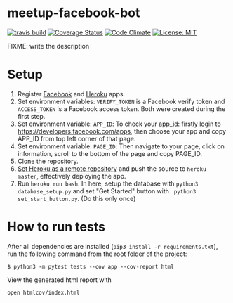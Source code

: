 # meetup-facebook-bot

[![travis build][build-badge]][build]
[![Coverage Status][coverage-badge]][coverage]
[![Code Climate][code-climate-badge]][code-climate]
[![License: MIT][license-badge]][license]

[build-badge]: https://img.shields.io/travis/Stark-Mountain/meetup-facebook-bot.svg?branch=master?style=flat-square
[build]: https://travis-ci.org/Stark-Mountain/meetup-facebook-bot?branch=master
[coverage-badge]: https://coveralls.io/repos/github/Stark-Mountain/meetup-facebook-bot/badge.svg?style=flat-square
[coverage]: https://coveralls.io/github/Stark-Mountain/meetup-facebook-bot
[code-climate-badge]: https://codeclimate.com/github/Stark-Mountain/meetup-facebook-bot.png?branch=master?style=flat-square
[code-climate]: https://codeclimate.com/github/Stark-Mountain/meetup-facebook-bot?branch=master
[license-badge]: https://img.shields.io/badge/License-MIT-yellow.svg?style=flat-square
[license]: https://opensource.org/licenses/MIT


FIXME: write the description

# Setup
1. Register [Facebook](https://developers.facebook.com/docs/messenger-platform/guides/setup) and [Heroku](https://dashboard.heroku.com) apps. 
2. Set environment variables: `VERIFY_TOKEN` is a Facebook verify token and `ACCESS_TOKEN` is a Facebook access token. Both were created during the first step.
3. Set environment variable: `APP_ID`: To check your app_id: firstly login to https://developers.facebook.com/apps, then choose your app and copy APP_ID from top left corner of that page.
4. Set environment variable: `PAGE_ID`: Then navigate to your page, click on information, scroll to the bottom of the page and copy PAGE_ID.
5. Clone the repository.
6. [Set Heroku as a remote repository](https://stackoverflow.com/questions/5129598/how-to-link-a-folder-with-an-existing-heroku-app) and push the source to `heroku master`, effectively deploying the app.
7. Run `heroku run bash`. In here, setup the database with `python3 database_setup.py` and set "Get Started" button with ` python3 set_start_button.py`. (Do this only once)

# How to run tests
After all dependencies are installed (`pip3 install -r requirements.txt`), run the following command from the root folder of the project:

`$ python3 -m pytest tests --cov app --cov-report html`

View the generated html report with

`open htmlcov/index.html`
